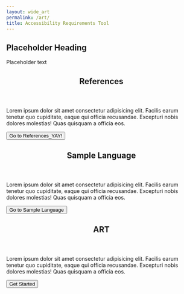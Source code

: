 ```yaml
---
layout: wide_art
permalink: /art/
title: Accessibility Requirements Tool
---
```

## Placeholder Heading
Placeholder text
<div class="usa-card-group">
  <div class="tablet:grid-col-4 usa-card">
    <div class="usa-card__container">
      <header class="usa-card__header">
        <h2 class="usa-card__heading">References</h2>
      </header>
      <div class="usa-card__body">
        <p>
          Lorem ipsum dolor sit amet consectetur adipisicing elit. Facilis earum
          tenetur quo cupiditate, eaque qui officia recusandae. Excepturi nobis
          dolores molestias! Quas quisquam a officia eos.
        </p>
      </div>
      <div class="usa-card__footer">
        <button class="usa-button">Go to References_YAY!</button>
      </div>
    </div>
  </div>
  
  <div class="tablet:grid-col-4 usa-card">
    <div class="usa-card__container">
      <header class="usa-card__header">
        <h2 class="usa-card__heading">Sample Language</h2>
      </header>
      <div class="usa-card__body">
        <p>
          Lorem ipsum dolor sit amet consectetur adipisicing elit. Facilis earum
          tenetur quo cupiditate, eaque qui officia recusandae. Excepturi nobis
          dolores molestias! Quas quisquam a officia eos.
        </p>
      </div>
      <div class="usa-card__footer">
        <button class="usa-button">Go to Sample Language</button>
      </div>
    </div>
  </div>

  <div class="tablet:grid-col-4 usa-card">
    <div class="usa-card__container">
      <header class="usa-card__header">
        <h2 class="usa-card__heading">ART</h2>
      </header>
      <div class="usa-card__body">
        <p>
          Lorem ipsum dolor sit amet consectetur adipisicing elit. Facilis earum
          tenetur quo cupiditate, eaque qui officia recusandae. Excepturi nobis
          dolores molestias! Quas quisquam a officia eos.
        </p>
      </div>
      <div class="usa-card__footer">
        <button class="usa-button">Get Started</button>
      </div>
    </div>
  </div>
</div>